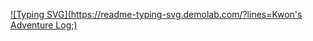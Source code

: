 [![Typing SVG](https://readme-typing-svg.demolab.com/?lines=Kwon's Adventure Log;)](https://git.io/typing-svg)
